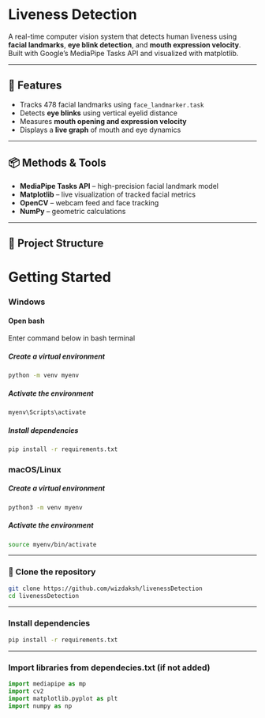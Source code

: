 # Liveness Detection

A real-time computer vision system that detects human liveness using **facial landmarks**, **eye blink detection**, and **mouth expression velocity**. Built with Google’s MediaPipe Tasks API and visualized with matplotlib.

---

## 🧠 Features

- Tracks 478 facial landmarks using `face_landmarker.task`
- Detects **eye blinks** using vertical eyelid distance
- Measures **mouth opening and expression velocity**
- Displays a **live graph** of mouth and eye dynamics

---

## 📦 Methods & Tools

- **MediaPipe Tasks API** – high-precision facial landmark model
- **Matplotlib** – live visualization of tracked facial metrics
- **OpenCV** – webcam feed and face tracking
- **NumPy** – geometric calculations

---

## 📂 Project Structure

# Getting Started

### Windows

#### Open bash
Enter command below in bash terminal


##### Create a virtual environment
```bash
python -m venv myenv
```

##### Activate the environment
```bash
myenv\Scripts\activate
```

##### Install dependencies
```bash
pip install -r requirements.txt
```


### macOS/Linux

##### Create a virtual environment
```bash
python3 -m venv myenv
```

##### Activate the environment
```bash
source myenv/bin/activate
```

---

### 🔄 Clone the repository

```bash
git clone https://github.com/wizdaksh/livenessDetection
cd livenessDetection
```
---

### Install dependencies
```bash
pip install -r requirements.txt
```

---

### Import libraries from dependecies.txt (if not added)
```python
import mediapipe as mp 
import cv2
import matplotlib.pyplot as plt
import numpy as np
```
